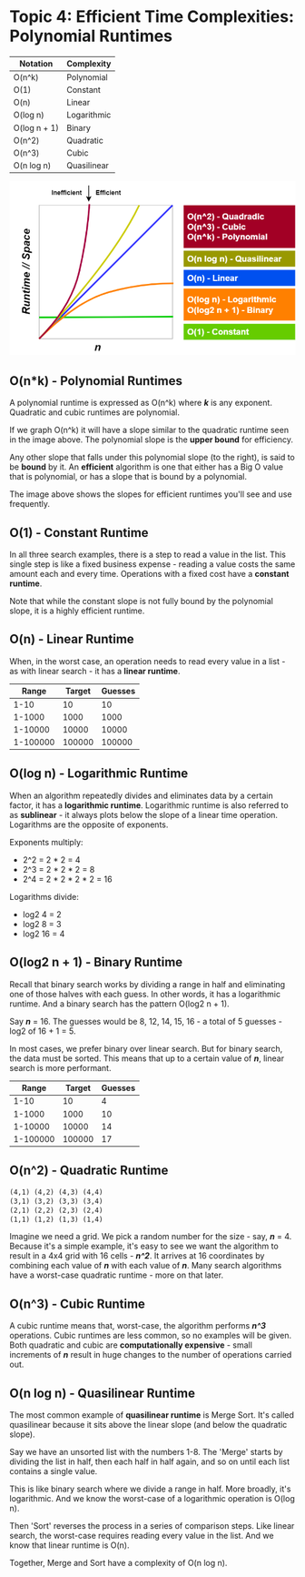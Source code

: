 # Topic 4: Efficient Time Complexities: Polynomial Runtimes

Notation      | Complexity 
--------------|--------------
O(n^k)        | Polynomial
O(1)          | Constant 
O(n)          | Linear 
O(log n)      | Logarithmic 
O(log n + 1)  | Binary 
O(n^2)        | Quadratic 
O(n^3)        | Cubic 
O(n log n)    | Quasilinear

![Graph demonstrating efficient Big O complexities](./images/big-o-polynomial.png)

## O(n*k) - Polynomial Runtimes

A polynomial runtime is expressed as O(n^k) where ***k*** is any exponent. Quadratic and cubic runtimes are polynomial. 

If we graph O(n^k) it will have a slope similar to the quadratic runtime seen in the image above. The polynomial slope is the **upper bound** for efficiency. 

Any other slope that falls under this polynomial slope (to the right), is said to be **bound** by it. An **efficient** algorithm is one that either has a Big O value that is polynomial, or has a slope that is bound by a polynomial. 

The image above shows the slopes for efficient runtimes you'll see and use frequently. 

## O(1) - Constant Runtime

In all three search examples, there is a step to read a value in the list. This single step is like a fixed business expense - reading a value costs the same amount each and every time. Operations with a fixed cost have a **constant runtime**.

Note that while the constant slope is not fully bound by the polynomial slope, it is a highly efficient runtime.

## O(n) - Linear Runtime

When, in the worst case, an operation needs to read every value in a list - as with linear search - it has a **linear runtime**. 

Range    | Target | Guesses
---------|--------|---------
1-10     | 10     | 10
1-1000   | 1000   | 1000
1-10000  | 10000  | 10000
1-100000 | 100000 | 100000

## O(log n) - Logarithmic Runtime

When an algorithm repeatedly divides and eliminates data by a certain factor, it has a **logarithmic runtime**. Logarithmic runtime is also referred to as **sublinear** - it always plots below the slope of a linear time operation. Logarithms are the opposite of exponents. 

Exponents multiply: 

* 2^2 = 2 * 2 = 4   
* 2^3 = 2 * 2 * 2 = 8
* 2^4 = 2 * 2 * 2 * 2 = 16

Logarithms divide: 

* log2 4 = 2
* log2 8 = 3
* log2 16 = 4

## O(log2 n + 1) - Binary Runtime

Recall that binary search works by dividing a range in half and eliminating one of those halves with each guess. In other words, it has a logarithmic runtime. And a binary search has the pattern O(log2 n + 1). 

Say ***n*** = 16. The guesses would be 8, 12, 14, 15, 16 - a total of 5 guesses - log2 of 16 + 1 = 5. 

In most cases, we prefer binary over linear search. But for binary search, the data must be sorted. This means that up to a certain value of ***n***, linear search is more performant. 

Range    | Target | Guesses
---------|--------|---------
1-10     | 10     | 4
1-1000   | 1000   | 10
1-10000  | 10000  | 14
1-100000 | 100000 | 17

## O(n^2) - Quadratic Runtime

```
(4,1) (4,2) (4,3) (4,4) 
(3,1) (3,2) (3,3) (3,4) 
(2,1) (2,2) (2,3) (2,4) 
(1,1) (1,2) (1,3) (1,4) 
```
Imagine we need a grid. We pick a random number for the size - say, ***n*** = 4. Because it's a simple example, it's easy to see we want the algorithm to result in a 4x4 grid with 16 cells - ***n^2***. It arrives at 16 coordinates by combining each value of ***n*** with each value of ***n***. Many search algorithms have a worst-case quadratic runtime - more on that later. 

## O(n^3) - Cubic Runtime

A cubic runtime means that, worst-case, the algorithm performs ***n^3*** operations. Cubic runtimes are less common, so no examples will be given. Both quadratic and cubic are **computationally expensive** - small increments of ***n*** result in huge changes to the number of operations carried out. 

## O(n log n) - Quasilinear Runtime

The most common example of **quasilinear runtime** is Merge Sort. It's called quasilinear because it sits above the linear slope (and below the quadratic slope). 

Say we have an unsorted list with the numbers 1-8. The 'Merge' starts by dividing the list in half, then each half in half again, and so on until each list contains a single value. 

This is like binary search where we divide a range in half. More broadly, it's logarithmic. And we know the worst-case of a logarithmic operation is O(log n). 

Then 'Sort' reverses the process in a series of comparison steps. Like linear search, the worst-case requires reading every value in the list. And we know that linear runtime is O(n). 

Together, Merge and Sort have a complexity of O(n log n). 

